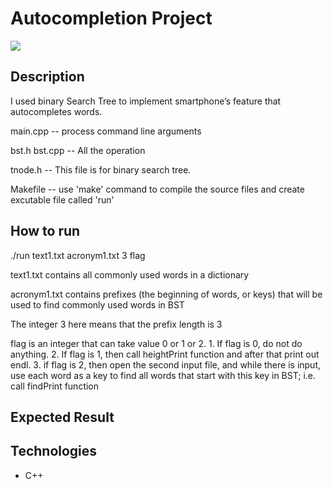 # Autocompletion Project

![](images/autocomplete-ex.png)

## Description 

I used binary Search Tree to implement smartphone’s feature that autocompletes words. 




main.cpp -- process command line arguments
	
bst.h 
bst.cpp -- All the operation

tnode.h -- This file is for binary search tree.


Makefile -- use 'make' command to compile the source files and create excutable file called 'run'	

## How to run 

./run text1.txt acronym1.txt 3 flag

text1.txt contains all commonly used words in a dictionary 

acronym1.txt contains prefixes (the beginning of words, or keys) that
will be used to find commonly used words in BST

The integer 3 here means that the prefix length is 3

flag is an integer that can take value 0 or 1 or 2. 
	1. If flag is 0, do not do anything.
    2. If flag is 1, then call heightPrint function and after that print out endl.
    3. if flag is 2, then open the second input file, and while there is input, use each word as a key to find all words that start with this key in BST; i.e. call findPrint function

## Expected Result




## Technologies

- C++
